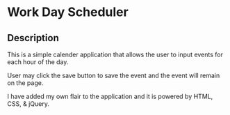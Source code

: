 # Work Day Scheduler

## Description 

This is a simple calender application that allows the user to input events for each hour of the day. 

User may click the save button to save the event and the event will remain on the page.

I have added my own flair to the application and it is powered by HTML, CSS, & jQuery. 
